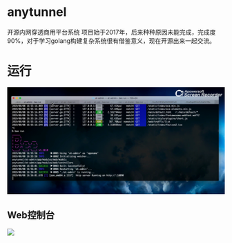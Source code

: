 # anytunnel
开源内网穿透商用平台系统
项目始于2017年，后来种种原因未能完成，完成度90%，对于学习golang构建复杂系统很有借鉴意义，现在开源出来一起交流。

# 运行

![](/doc/cmdrun.gif)

## Web控制台

![](/doc/ui.gif)
